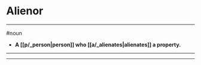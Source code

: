 # Alienor
---
#noun
- **A [[p/_person|person]] who [[a/_alienates|alienates]] a property.**
---
---
